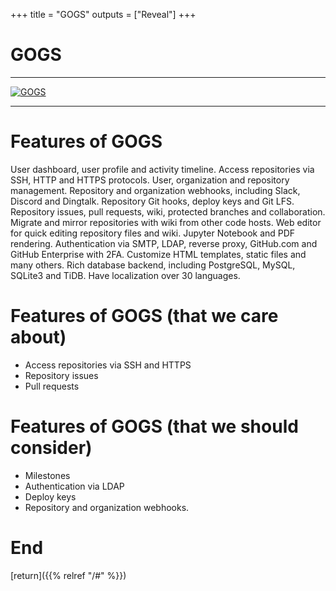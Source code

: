 
+++
title = "GOGS"
outputs = ["Reveal"]
+++

# GOGS

---

[![GOGS](/senare/images/gogs.png)](https://gogs.io/)

---

# Features of GOGS

User dashboard, user profile and activity timeline.
Access repositories via SSH, HTTP and HTTPS protocols.
User, organization and repository management.
Repository and organization webhooks, including Slack, Discord and Dingtalk.
Repository Git hooks, deploy keys and Git LFS.
Repository issues, pull requests, wiki, protected branches and collaboration.
Migrate and mirror repositories with wiki from other code hosts.
Web editor for quick editing repository files and wiki.
Jupyter Notebook and PDF rendering.
Authentication via SMTP, LDAP, reverse proxy, GitHub.com and GitHub Enterprise with 2FA.
Customize HTML templates, static files and many others.
Rich database backend, including PostgreSQL, MySQL, SQLite3 and TiDB.
Have localization over 30 languages.

# Features of GOGS (that we care about)

- Access repositories via SSH and HTTPS
- Repository issues 
- Pull requests

# Features of GOGS (that we should consider)

- Milestones
- Authentication via LDAP
- Deploy keys
- Repository and organization webhooks.

# End

[return]({{% relref "/#" %}})


